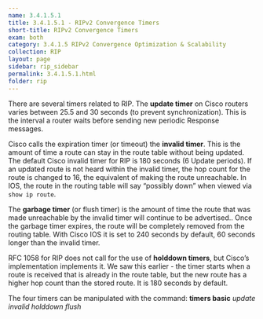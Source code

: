 ```yaml
---
name: 3.4.1.5.1
title: 3.4.1.5.1 - RIPv2 Convergence Timers
short-title: RIPv2 Convergence Timers
exam: both
category: 3.4.1.5 RIPv2 Convergence Optimization & Scalability
collection: RIP
layout: page
sidebar: rip_sidebar
permalink: 3.4.1.5.1.html
folder: rip
---
```

There are several timers related to RIP. The **update timer** on Cisco routers varies between 25.5 and 30 seconds (to prevent synchronization). This is the interval a router waits before sending new periodic Response messages.

Cisco calls the expiration timer (or timeout) the **invalid timer**. This is the amount of time a route can stay in the route table without being updated. The default Cisco invalid timer for RIP is 180 seconds (6 Update periods). If an updated route is not heard within the invalid timer, the hop count for the route is changed to 16, the equivalent of making the route unreachable. In IOS, the route in the routing table will say “possibly down” when viewed via `show ip route`.

The **garbage timer** (or flush timer) is the amount of time the route that was made unreachable by the invalid timer will continue to be advertised.. Once the garbage timer expires, the route will be completely removed from the routing table. With Cisco IOS it is set to 240 seconds by default, 60 seconds longer than the invalid timer.

RFC 1058 for RIP does not call for the use of **holddown timers**, but Cisco’s implementation implements it. We saw this earlier - the timer starts when a route is received that is already in the route table, but the new route has a higher hop count than the stored route. It is 180 seconds by default.

The four timers can be manipulated with the command:
**timers basic** *update invalid holddown flush*
